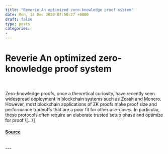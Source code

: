 ```yaml
---
title: "Reverie An optimized zero-knowledge proof system"
date: Mon, 14 Dec 2020 07:50:27 +0000
draft: false
type: posts
categories: 
- 
---
```

# Reverie An optimized zero-knowledge proof system

<br/>

<br/>
Zero-knowledge proofs, once a theoretical curiosity, have recently seen widespread deployment in blockchain systems such as Zcash and Monero. However, most blockchain applications of ZK proofs make proof size and performance tradeoffs that are a poor fit for other use-cases. In particular, these protocols often require an elaborate trusted setup phase and optimize for proof \[…\]

#### [Source](https://blog.trailofbits.com/2020/12/14/reverie-an-optimized-zero-knowledge-proof-system/)

<br/>
---
